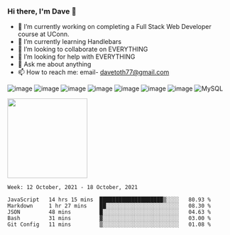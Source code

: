 
### Hi there, I'm Dave 👋


- 🔭 I’m currently working on completing a Full Stack Web Developer course at UConn.
- 🌱 I’m currently learning Handlebars
- 👯 I’m looking to collaborate on EVERYTHING
- 🤔 I’m looking for help with EVERYTHING
- 💬 Ask me about anything
- 📫 How to reach me: email- davetoth77@gmail.com

![image](https://img.shields.io/badge/JavaScript-323330?style=for-the-badge&logo=javascript&logoColor=F7DF1E)
![image](https://img.shields.io/badge/Node.js-339933?style=for-the-badge&logo=nodedotjs&logoColor=white)
![image](https://img.shields.io/badge/Jest-C21325?style=for-the-badge&logo=jest&logoColor=white)
![image](https://img.shields.io/badge/jQuery-0769AD?style=for-the-badge&logo=jquery&logoColor=white)
![image](https://img.shields.io/badge/HTML5-E34F26?style=for-the-badge&logo=html5&logoColor=white)
![image](https://img.shields.io/badge/CSS3-1572B6?style=for-the-badge&logo=css3&logoColor=white)
![image](https://img.shields.io/badge/Express.js-000000?style=for-the-badge&logo=express&logoColor=white)
![MySQL](https://img.shields.io/badge/mysql-%2300f.svg?style=for-the-badge&logo=mysql&logoColor=white)

<img height="180em" src="https://github-readme-stats.vercel.app/api?username=davetoth77&show_icons=true&hide_border=true&&count_private=true&include_all_commits=true" />

<!--START_SECTION:waka-->
```text
Week: 12 October, 2021 - 18 October, 2021

JavaScript   14 hrs 15 mins  ████████████████████▒░░░░   80.93 % 
Markdown     1 hr 27 mins    ██░░░░░░░░░░░░░░░░░░░░░░░   08.30 % 
JSON         48 mins         █░░░░░░░░░░░░░░░░░░░░░░░░   04.63 % 
Bash         31 mins         ▓░░░░░░░░░░░░░░░░░░░░░░░░   03.00 % 
Git Config   11 mins         ▒░░░░░░░░░░░░░░░░░░░░░░░░   01.08 % 
```
<!--END_SECTION:waka-->
